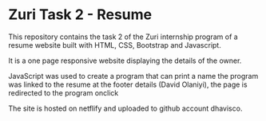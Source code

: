 # Zuri Task 2 - Resume

This repository contains the task 2 of the Zuri internship program of a resume website built with HTML, CSS, Bootstrap and Javascript.

It is a one page responsive website displaying the details of the owner.

JavaScript was used to create a program that can print a name
the program was linked to the resume at the footer details (David Olaniyi), the page is redirected to the program onclick

The site is hosted on netflify and uploaded to github account dhavisco.
